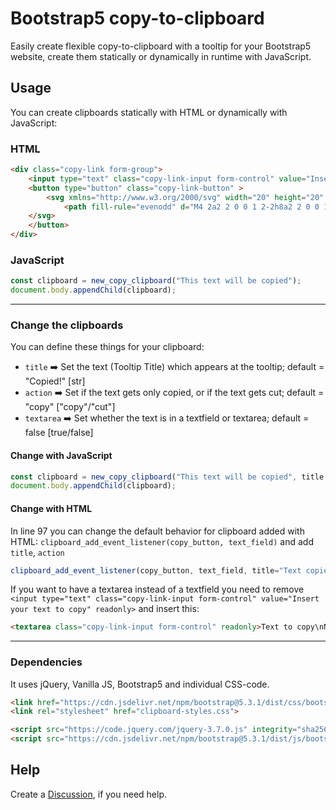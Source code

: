 # Bootstrap5 copy-to-clipboard
Easily create flexible copy-to-clipboard with a tooltip for your Bootstrap5 website, create them statically or dynamically in runtime with JavaScript.

## Usage
You can create clipboards statically with HTML or dynamically with JavaScript:

### HTML
```html
<div class="copy-link form-group">
    <input type="text" class="copy-link-input form-control" value="Insert your text to copy" readonly>
    <button type="button" class="copy-link-button" >
        <svg xmlns="http://www.w3.org/2000/svg" width="20" height="20" fill="currentColor" class="bi bi-copy" viewBox="0 0 16 16">
            <path fill-rule="evenodd" d="M4 2a2 2 0 0 1 2-2h8a2 2 0 0 1 2 2v8a2 2 0 0 1-2 2H6a2 2 0 0 1-2-2V2Zm2-1a1 1 0 0 0-1 1v8a1 1 0 0 0 1 1h8a1 1 0 0 0 1-1V2a1 1 0 0 0-1-1H6ZM2 5a1 1 0 0 0-1 1v8a1 1 0 0 0 1 1h8a1 1 0 0 0 1-1v-1h1v1a2 2 0 0 1-2 2H2a2 2 0 0 1-2-2V6a2 2 0 0 1 2-2h1v1H2Z"/>
    </svg>
    </button>
</div>
```

### JavaScript
```javascript
const clipboard = new_copy_clipboard("This text will be copied");
document.body.appendChild(clipboard);
```
---
### Change the clipboards
You can define these things for your clipboard: 
- `title` ➡️ Set the text (Tooltip Title) which appears at the tooltip; default = "Copied!" [str]
- `action` ➡️ Set if the text gets only copied, or if the text gets cut; default = "copy"  ["copy"/"cut"]
- `textarea` ➡️ Set whether the text is in a textfield or textarea; default = false [true/false]


#### Change with JavaScript
```javascript
const clipboard = new_copy_clipboard("This text will be copied", title = "Text Copied!", action = "cut", textare = false);
document.body.appendChild(clipboard);
```

#### Change with HTML
In line 97 you can change the default behavior for clipboard added with HTML: `clipboard_add_event_listener(copy_button, text_field)` and add `title`, `action`
```javascript
clipboard_add_event_listener(copy_button, text_field, title="Text copied!", action="cut");
```
If you want to have a textarea instead of a textfield you need to remove `<input type="text" class="copy-link-input form-control" value="Insert your text to copy" readonly>` and insert this:
```html
<textarea class="copy-link-input form-control" readonly>Text to copy\nNew Line to copy</textarea>
```
---
### Dependencies
It uses jQuery, Vanilla JS, Bootstrap5 and individual CSS-code.
```html
<link href="https://cdn.jsdelivr.net/npm/bootstrap@5.3.1/dist/css/bootstrap.min.css" rel="stylesheet" integrity="sha384-4bw+/aepP/YC94hEpVNVgiZdgIC5+VKNBQNGCHeKRQN+PtmoHDEXuppvnDJzQIu9" crossorigin="anonymous">
<link rel="stylesheet" href="clipboard-styles.css">

<script src="https://code.jquery.com/jquery-3.7.0.js" integrity="sha256-JlqSTELeR4TLqP0OG9dxM7yDPqX1ox/HfgiSLBj8+kM=" crossorigin="anonymous"></script>
<script src="https://cdn.jsdelivr.net/npm/bootstrap@5.3.1/dist/js/bootstrap.bundle.min.js" integrity="sha384-HwwvtgBNo3bZJJLYd8oVXjrBZt8cqVSpeBNS5n7C8IVInixGAoxmnlMuBnhbgrkm" crossorigin="anonymous"></script>
```

## Help
Create a [Discussion](https://github.com/arber-hakaj/b5-copy-to-clipboard/discussions), if you need help.
